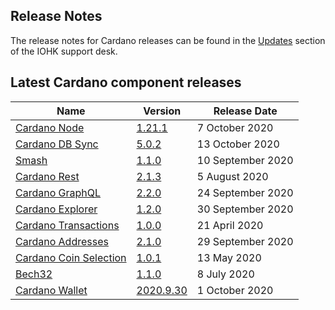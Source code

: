 ## Release Notes
The release notes for Cardano releases can be found in the [Updates](https://iohk.zendesk.com/hc/en-us/sections/360002160134-Updates) section of the IOHK support desk.

## Latest Cardano component releases

Name | Version | Release Date
-|-|-
[Cardano Node](https://github.com/input-output-hk/cardano-node) | [1.21.1](https://github.com/input-output-hk/cardano-node/releases/tag/1.21.1) | 7 October 2020
[Cardano DB Sync](https://github.com/input-output-hk/cardano-db-sync/releases) | [5.0.2](https://github.com/input-output-hk/cardano-db-sync/releases/tag/5.0.2) | 13 October 2020
[Smash](https://github.com/input-output-hk/smash) | [1.1.0](https://github.com/input-output-hk/smash/releases/tag/1.1.0) | 10 September 2020
[Cardano Rest](https://github.com/input-output-hk/cardano-rest) | [2.1.3](https://github.com/input-output-hk/cardano-rest/releases/tag/2.1.3) | 5 August 2020
[Cardano GraphQL](https://github.com/input-output-hk/cardano-graphql) | [2.2.0](https://github.com/input-output-hk/cardano-graphql/releases/tag/2.2.0) | 24 September 2020
[Cardano Explorer](https://github.com/input-output-hk/cardano-explorer-app) | [1.2.0](https://github.com/input-output-hk/cardano-explorer-app/releases/tag/1.2.0) | 30 September 2020
[Cardano Transactions](https://github.com/input-output-hk/cardano-transactions) | [1.0.0](https://github.com/input-output-hk/cardano-transactions/releases/tag/1.0.0) | 21 April 2020
[Cardano Addresses](https://github.com/input-output-hk/cardano-addresses) | [2.1.0](https://github.com/input-output-hk/cardano-addresses/releases/tag/2.1.0) | 29 September 2020
[Cardano Coin Selection](https://github.com/input-output-hk/cardano-coin-selection) | [1.0.1](https://github.com/input-output-hk/cardano-coin-selection/releases/tag/v1.0.1) | 13 May 2020
[Bech32](https://github.com/input-output-hk/bech32) | [1.1.0](https://github.com/input-output-hk/bech32/releases/tag/v1.1.0) | 8 July 2020
[Cardano Wallet](https://github.com/input-output-hk/cardano-wallet) | [2020.9.30](https://github.com/input-output-hk/cardano-wallet/releases/tag/v2020-09-30) | 1 October 2020
